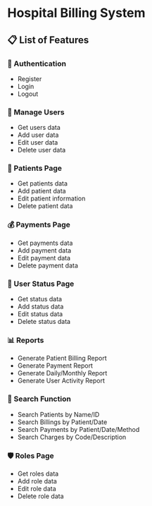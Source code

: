 # Hospital Billing System

## 📋 List of Features

### 🔐 Authentication
- Register  
- Login  
- Logout  

### 👥 Manage Users
- Get users data  
- Add user data  
- Edit user data  
- Delete user data  

### 🏥 Patients Page
- Get patients data  
- Add patient data  
- Edit patient information  
- Delete patient data  

### 💰 Payments Page
- Get payments data  
- Add payment data  
- Edit payment data  
- Delete payment data  

### 👤 User Status Page
- Get status data  
- Add status data  
- Edit status data  
- Delete status data  

### 📊 Reports
- Generate Patient Billing Report  
- Generate Payment Report  
- Generate Daily/Monthly Report  
- Generate User Activity Report  

### 🔎 Search Function
- Search Patients by Name/ID  
- Search Billings by Patient/Date  
- Search Payments by Patient/Date/Method  
- Search Charges by Code/Description  

### 🛡️ Roles Page
- Get roles data  
- Add role data  
- Edit role data  
- Delete role data  
